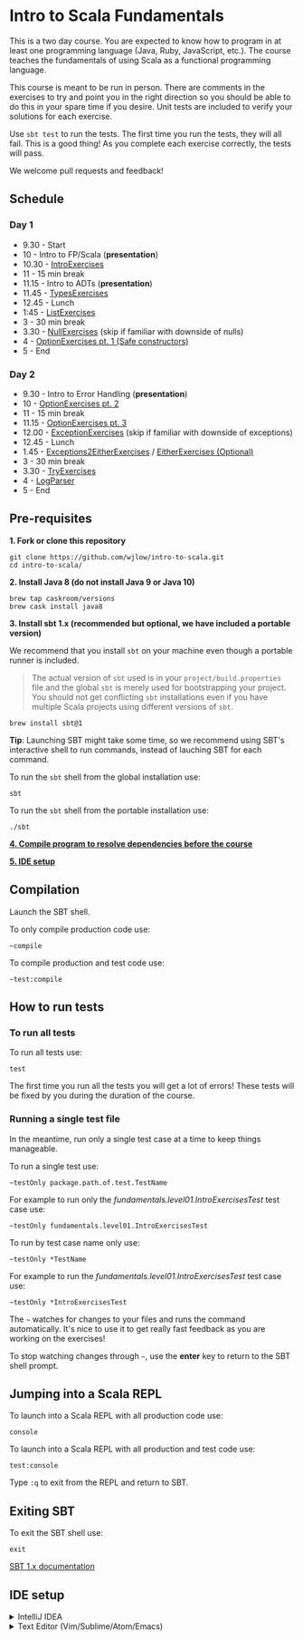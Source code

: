 # Intro to Scala Fundamentals

This is a two day course. You are expected to know how to program in at least one programming language (Java, Ruby, JavaScript, etc.). The course teaches the fundamentals of using Scala as a functional programming language.

This course is meant to be run in person. There are comments in the exercises to try and point you in the right direction so you should be able to do this in your spare time if you desire. Unit tests are included to verify your solutions for each exercise.

Use `sbt test` to run the tests. The first time you run the tests, they will all fail. This is a good thing! As you complete each exercise correctly, the tests will pass.

We welcome pull requests and feedback!

## Schedule

### Day 1

* 9.30 - Start
* 10 - Intro to FP/Scala (__presentation__)
* 10.30 - [IntroExercises](src/main/scala/fundamentals/level01/IntroExercises.scala)
* 11 - 15 min break
* 11.15 - Intro to ADTs (__presentation__)
* 11.45 - [TypesExercises](src/main/scala/fundamentals/level02/TypesExercises.scala)
* 12.45 - Lunch
* 1:45 - [ListExercises](src/main/scala/fundamentals/level02/ListExercises.scala)
* 3 - 30 min break
* 3.30 - [NullExercises](src/main/scala/fundamentals/level03/NullExercises.scala) (skip if familiar with downside of nulls)
* 4 - [OptionExercises pt. 1 (Safe constructors)](src/main/scala/fundamentals/level03/OptionExercises1.scala)
* 5 - End

### Day 2

* 9.30 - Intro to Error Handling (__presentation__)
* 10 - [OptionExercises pt. 2](src/main/scala/fundamentals/level03/OptionExercises2.scala)
* 11 - 15 min break
* 11.15 - [OptionExercises pt. 3](src/main/scala/fundamentals/level03/OptionExercises3.scala)
* 12.00 - [ExceptionExercises](src/main/scala/fundamentals/level03/ExceptionExercises.scala) (skip if familiar with downside of exceptions)
* 12.45 - Lunch
* 1.45 - [Exceptions2EitherExercises](src/main/scala/fundamentals/level03/Exceptions2EitherExercises.scala) / [EitherExercises (Optional)](src/main/scala/fundamentals/level03/EitherExercises.scala)
* 3 - 30 min break
* 3.30 - [TryExercises](src/main/scala/fundamentals/level03/TryExercises.scala)
* 4 - [LogParser](src/main/scala/fundamentals/level04/LogParser.scala)
* 5 - End

## Pre-requisites

**1. Fork or clone this repository**

```
git clone https://github.com/wjlow/intro-to-scala.git
cd intro-to-scala/
```

**2. Install Java 8 (do not install Java 9 or Java 10)**

```
brew tap caskroom/versions
brew cask install java8
```

**3. Install sbt 1.x (recommended but optional, we have included a portable version)**

We recommend that you install `sbt` on your machine even though a portable runner is included.

> The actual version of `sbt` used is in your `project/build.properties` file and the global `sbt` is merely used for bootstrapping your project. You should not get conflicting `sbt` installations even if you have multiple Scala projects using different versions of `sbt`.

```
brew install sbt@1
```

__Tip__: Launching SBT might take some time, so we recommend using SBT's interactive shell to run commands, instead of lauching SBT for each command.

To run the `sbt` shell from the global installation use:

```
sbt
```

To run the `sbt` shell from the portable installation use:

```
./sbt
```

**[4. Compile program to resolve dependencies before the course](#compilation)**

**[5. IDE setup](#ide-setup)**

## Compilation

Launch the SBT shell.

To only compile production code use:

```
~compile
```

To compile production and test code use:

```
~test:compile
```

## How to run tests

### To run all tests

To run all tests use:

```
test
```

The first time you run all the tests you will get a lot of errors! These tests will be fixed by you during the duration of the course.

### Running a single test file

In the meantime, run only a single test case at a time to keep things manageable.

To run a single test use:

```
~testOnly package.path.of.test.TestName
```


For example to run only the _fundamentals.level01.IntroExercisesTest_ test case use:

```
~testOnly fundamentals.level01.IntroExercisesTest
```

To run by test case name only use:

```
~testOnly *TestName
```

For example to run the _fundamentals.level01.IntroExercisesTest_ test case use:

```
~testOnly *IntroExercisesTest
```


The `~` watches for changes to your files and runs the command automatically. It's nice to use it to get really fast feedback as you are working on the exercises!

To stop watching changes through `~`, use the __enter__ key to return to the SBT shell prompt.

## Jumping into a Scala REPL

To launch into a Scala REPL with all production code use:

```
console
```

To launch into a Scala REPL with all production and test code use:

```
test:console
```

Type `:q` to exit from the REPL and return to SBT.

## Exiting SBT

To exit the SBT shell use:

```
exit
```

[SBT 1.x documentation](https://www.scala-sbt.org/1.x/docs/index.html)

## IDE setup

<details><summary>IntelliJ IDEA</summary>

![intellij](intellij.png)

<p>

1. [Download IntelliJ (free Community edition is fine)](https://www.jetbrains.com/idea/download/#section=mac)

2. Install and open IntelliJ

3. If running IntelliJ for the very first time, it might ask you what plugin you want to install. Select _Scala_, otherwise install manually: _Configure -> Plugins -> Browse Repositories -> Scala_

4. Restart IntelliJ to activate the plugin

5. Open IntelliJ and open this project: _Open -> Select directory where project is in_

6. Wait for IntelliJ to download dependencies (this might take a while)

7. Compile project with Command+F9

8. You can run individual tests by right-clicking and then selecting _Run ...ExercisesTest_ ([or just use SBT](#how-to-run-tests))

Tips:

* Use Command+P inside the argument of a function to see what type the argument needs to be.

* Use Control+Shift+P to find out the type of a highlighted expression.

</p></details>

<details><summary>Text Editor (Vim/Sublime/Atom/Emacs)</summary>

![text editor](sublime.png)

<p>

1. Open the current directory in an editor of your choice.

2. Open the SBT shell in a terminal window.

3. Compiling - [See SBT instructions on how to compile code](#compilation).

4. Running Tests - [See SBT instructions on how to run tests](#how-to-run-tests).

5. Looking up Scala API - You can also search through the [Scala APIs](https://www.scala-lang.org/api/current/) to find any necessary methods or use a documentation browser like [Dash](https://kapeli.com/dash).

6. To explore the Scala API or any of the exercises use the Scala REPL [See SBT instructions on how to jump into the REPL](jumping-into-a-scala-repl).

![scala api browser](scala-api.png)

</p></details>
